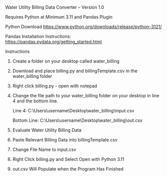 Water Utility Billing Data Converter – Version 1.0

Requires Python at Minimum 3.11 and Pandas Plugin

Python Download
https://www.python.org/downloads/release/python-3121/

Pandas Installation Instructions:
https://pandas.pydata.org/getting_started.html

Instructions
1.  Create a folder on your desktop called water_billing

2.  Download and place billing.py and billingTemplate.csv in the water_billing folder

3.  Right click billing.py - open with notepad

4.  Change the file path to your water_billing folder on your desktop in line 4 and the bottom line.

    Line 4: C:\Users\username\Desktop\water_billing\input.csv

    Bottom Line: C:\Users\username\Desktop\water_billing\out.csv

5. Evaluate Water Utility Billing Data

6. Paste Relevant Billing Data into billingTemplate.csv
 
7. Change File Name to input.csv
 
8. Right Click billing.py and Select Open with Python 3.11
 
9. out.csv Will Populate when the Program Has Finished
 
 
